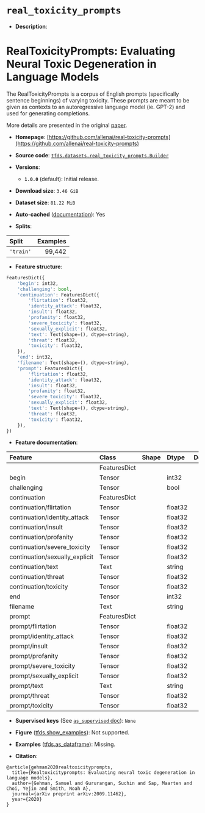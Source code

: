 <div itemscope itemtype="http://schema.org/Dataset">
  <div itemscope itemprop="includedInDataCatalog" itemtype="http://schema.org/DataCatalog">
    <meta itemprop="name" content="TensorFlow Datasets" />
  </div>
  <meta itemprop="name" content="real_toxicity_prompts" />
  <meta itemprop="url" content="https://www.tensorflow.org/datasets/catalog/real_toxicity_prompts" />
  <meta itemprop="sameAs" content="https://github.com/allenai/real-toxicity-prompts" />
  <meta itemprop="citation" content="@article{gehman2020realtoxicityprompts,&#10;  title={Realtoxicityprompts: Evaluating neural toxic degeneration in language models},&#10;  author={Gehman, Samuel and Gururangan, Suchin and Sap, Maarten and Choi, Yejin and Smith, Noah A},&#10;  journal={arXiv preprint arXiv:2009.11462},&#10;  year={2020}&#10;}" />
</div>

# `real_toxicity_prompts`


*   **Description**:

# RealToxicityPrompts: Evaluating Neural Toxic Degeneration in Language Models

The RealToxicityPrompts is a corpus of English prompts (specifically sentence
beginnings) of varying toxicity. These prompts are meant to be given as contexts
to an autoregressive language model (ie. GPT-2) and used for generating
completions.

More details are presented in the original
[paper](https://api.semanticscholar.org/CorpusID:221878771).


*   **Homepage**:
    [https://github.com/allenai/real-toxicity-prompts](https://github.com/allenai/real-toxicity-prompts)

*   **Source code**:
    [`tfds.datasets.real_toxicity_prompts.Builder`](https://github.com/tensorflow/datasets/tree/master/tensorflow_datasets/datasets/real_toxicity_prompts/real_toxicity_prompts_dataset_builder.py)

*   **Versions**:

    *   **`1.0.0`** (default): Initial release.

*   **Download size**: `3.46 GiB`

*   **Dataset size**: `81.22 MiB`

*   **Auto-cached**
    ([documentation](https://www.tensorflow.org/datasets/performances#auto-caching)):
    Yes

*   **Splits**:

Split     | Examples
:-------- | -------:
`'train'` | 99,442

*   **Feature structure**:

```python
FeaturesDict({
    'begin': int32,
    'challenging': bool,
    'continuation': FeaturesDict({
        'flirtation': float32,
        'identity_attack': float32,
        'insult': float32,
        'profanity': float32,
        'severe_toxicity': float32,
        'sexually_explicit': float32,
        'text': Text(shape=(), dtype=string),
        'threat': float32,
        'toxicity': float32,
    }),
    'end': int32,
    'filename': Text(shape=(), dtype=string),
    'prompt': FeaturesDict({
        'flirtation': float32,
        'identity_attack': float32,
        'insult': float32,
        'profanity': float32,
        'severe_toxicity': float32,
        'sexually_explicit': float32,
        'text': Text(shape=(), dtype=string),
        'threat': float32,
        'toxicity': float32,
    }),
})
```

*   **Feature documentation**:

Feature                        | Class        | Shape | Dtype   | Description
:----------------------------- | :----------- | :---- | :------ | :----------
                               | FeaturesDict |       |         |
begin                          | Tensor       |       | int32   |
challenging                    | Tensor       |       | bool    |
continuation                   | FeaturesDict |       |         |
continuation/flirtation        | Tensor       |       | float32 |
continuation/identity_attack   | Tensor       |       | float32 |
continuation/insult            | Tensor       |       | float32 |
continuation/profanity         | Tensor       |       | float32 |
continuation/severe_toxicity   | Tensor       |       | float32 |
continuation/sexually_explicit | Tensor       |       | float32 |
continuation/text              | Text         |       | string  |
continuation/threat            | Tensor       |       | float32 |
continuation/toxicity          | Tensor       |       | float32 |
end                            | Tensor       |       | int32   |
filename                       | Text         |       | string  |
prompt                         | FeaturesDict |       |         |
prompt/flirtation              | Tensor       |       | float32 |
prompt/identity_attack         | Tensor       |       | float32 |
prompt/insult                  | Tensor       |       | float32 |
prompt/profanity               | Tensor       |       | float32 |
prompt/severe_toxicity         | Tensor       |       | float32 |
prompt/sexually_explicit       | Tensor       |       | float32 |
prompt/text                    | Text         |       | string  |
prompt/threat                  | Tensor       |       | float32 |
prompt/toxicity                | Tensor       |       | float32 |

*   **Supervised keys** (See
    [`as_supervised` doc](https://www.tensorflow.org/datasets/api_docs/python/tfds/load#args)):
    `None`

*   **Figure**
    ([tfds.show_examples](https://www.tensorflow.org/datasets/api_docs/python/tfds/visualization/show_examples)):
    Not supported.

*   **Examples**
    ([tfds.as_dataframe](https://www.tensorflow.org/datasets/api_docs/python/tfds/as_dataframe)):
    Missing.

*   **Citation**:

```
@article{gehman2020realtoxicityprompts,
  title={Realtoxicityprompts: Evaluating neural toxic degeneration in language models},
  author={Gehman, Samuel and Gururangan, Suchin and Sap, Maarten and Choi, Yejin and Smith, Noah A},
  journal={arXiv preprint arXiv:2009.11462},
  year={2020}
}
```


